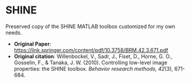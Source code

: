 # SHINE
Preserved copy of the SHINE MATLAB toolbox customized for my own needs.

- **Original Paper**: https://link.springer.com/content/pdf/10.3758/BRM.42.3.671.pdf
- **Original citation**: Willenbockel, V., Sadr, J., Fiset, D., Horne, G. O., Gosselin, F., & Tanaka, J. W. (2010). Controlling low-level image properties: the SHINE toolbox. _Behavior research methods, 42_(3), 671-684.
